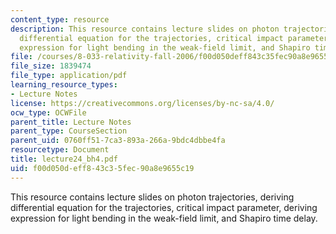```yaml
---
content_type: resource
description: This resource contains lecture slides on photon trajectories, deriving
  differential equation for the trajectories, critical impact parameter, deriving
  expression for light bending in the weak-field limit, and Shapiro time delay.
file: /courses/8-033-relativity-fall-2006/f00d050deff843c35fec90a8e9655c19_lecture24_bh4.pdf
file_size: 1839474
file_type: application/pdf
learning_resource_types:
- Lecture Notes
license: https://creativecommons.org/licenses/by-nc-sa/4.0/
ocw_type: OCWFile
parent_title: Lecture Notes
parent_type: CourseSection
parent_uid: 0760ff51-7ca3-893a-266a-9bdc4dbbe4fa
resourcetype: Document
title: lecture24_bh4.pdf
uid: f00d050d-eff8-43c3-5fec-90a8e9655c19
---
```

This resource contains lecture slides on photon trajectories, deriving differential equation for the trajectories, critical impact parameter, deriving expression for light bending in the weak-field limit, and Shapiro time delay.